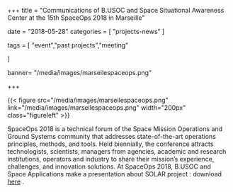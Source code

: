+++
title = "Communications of B.USOC and Space Situational Awareness Center at the 15th SpaceOps 2018 in Marseille"


date = "2018-05-28"
categories = [
    "projects-news" 
]

tags = [
    "event","past projects","meeting"
  
]


banner= "/media/images/marseilespaceops.png"


+++

{{< figure src="/media/images/marseilespaceops.png"  link="/media/images/marseilespaceops.png"  width="200px" class="figureleft" >}}


SpaceOps 2018 is a technical forum of the Space Mission Operations and Ground Systems community that addresses state-of-the-art operations principles, methods, and tools.  Held biennially, the conference attracts technologists, scientists, managers from agencies, academic and research institutions, operators and industry to share their mission’s experience, challenges, and innovation solutions.
At SpaceOps 2018, B.USOC and Space Applications make a presentation about SOLAR project : download [here](/media/documents/publications/2018/6.2018-2630.pdf) .







